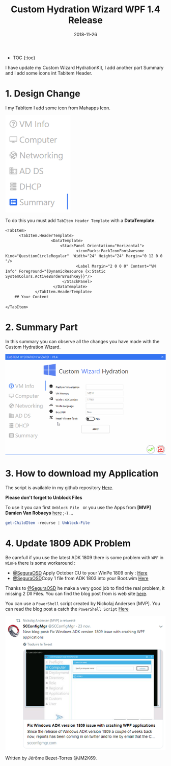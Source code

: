 ﻿---
layout: post
title: "Custom Hydration Wizard WPF 1.4 Release"
date: 2018-11-26
tags: [PowerShell,Forms, WPF,XAML,Mahapps]
---


* TOC
{:toc}

I have update my Custom Wizard HydrationKit, I add another part Summary and i add some icons int Tabitem Header.


# 1. Design Change

I my TabItem I add some icon from Mahapps Icon.

![ComputerSection](/img/WCRI_INT1.PNG)

To do this you must add `TabItem Header Template` with a **DataTemplate**.

```xaml
<TabItem>
      <TabItem.HeaderTemplate>
                    <DataTemplate>
                        <StackPanel Orientation="Horizontal">
                               <iconPacks:PackIconFontAwesome Kind="QuestionCircleRegular"  Width="24" Height="24" Margin="0 12 0 0 "/>
                               <Label Margin="2 0 0 0" Content="VM Info" Foreground="{DynamicResource {x:Static SystemColors.ActiveBorderBrushKey}}"/>
                         </StackPanel>
                     </DataTemplate>
             </TabItem.HeaderTemplate>
    ## Your Content

</TabItem>
```

# 2. Summary Part

In this summary you can observe all the changes you have made with the Custom Hydration Wizard.

![ComputerSection](/img/CWHUpdate.gif)

# 3. How to download my Application

The script is available in my github repository [Here](https://github.com/JM2K69/Custom-Wizard-Hydration/releases/download/1.4/CWH.zip).

**Please don't forget to Unblock Files** 

To use it you can first `Unblock File ` or you use the Apps from **[MVP] Damien Van Robaeys** [here](http://www.systanddeploy.com/2018/08/unblock-your-downloaded-files-with.html) ;-) ...

```powershell
get-ChildItem -recurse | Unblock-File
```
# 4. Update 1809 ADK Problem

Be carefull if you use the latest ADK 1809 there is some problem with `WPF` in `WinPe` there is some workaround :

* [@SeguraOSD](https://twitter.com/SeguraOSD) Apply October CU to your WinPe 1809 only : [Here](https://twitter.com/SeguraOSD/status/1050596674807054336)
* [@SeguraOSD](https://twitter.com/ferozekhan267oa)Copy 1 file from ADK 1803 into your Boot.wim [Here](https://twitter.com/ferozekhan267oa/status/1049169276656074753)

Thanks to [@SeguraOSD](https://twitter.com/SeguraOSD) he make a very good job to find the real problem, it missing 2 Dll Files. You can find the blog post from is web site [here](https://www.osdeploy.com/blog/winpe-10-1809-wpf-dramarama). 

You can use a `PowerShell` script created by Nickolaj Andersen [MVP]. You can read the blog post a catch the `PowerShell Script` [Here](http://www.scconfigmgr.com/2018/11/23/fix-windows-adk-version-1809-issue-with-crashing-wpf-applications/)

![ComputerSection](/img/Fix.PNG)



Written by Jérôme Bezet-Torres @JM2K69.
